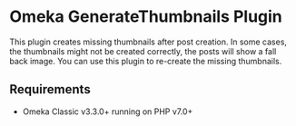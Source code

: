 # Omeka GenerateThumbnails Plugin

This plugin creates missing thumbnails after post creation. In some cases, the thumbnails might not be created correctly, the posts will show a fall back image. You can use this plugin to re-create the missing thumbnails. 

## Requirements

- Omeka Classic v3.3.0+ running on PHP v7.0+
